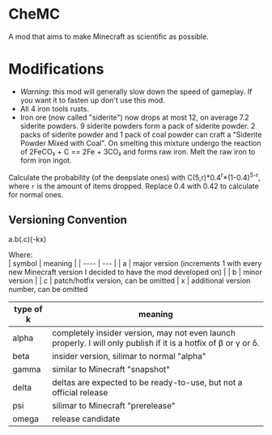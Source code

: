 # CheMC
A mod that aims to make Minecraft as scientific as possible. 

# Modifications
- *Warning*: this mod will generally slow down the speed of gameplay. If you want it to fasten up don't use this mod.
- All 4 iron tools rusts.
- Iron ore (now called "siderite") now drops at most 12, on average 7.2 siderite powders. 9 siderite powders form a pack of siderite powder. 2 packs of siderite powder and 1 pack of coal powder can craft a "Siderite Powder Mixed with Coal". On smelting this mixture undergo the reaction of 2FeCO₃ + C == 2Fe + 3CO₂ and forms raw iron. Melt the raw iron to form iron ingot.

Calculate the probability (of the deepslate ones) with C(5,r)\*0.4<sup>r</sup>\*(1-0.4)<sup>5-r</sup>, where `r` is the amount of items dropped. Replace 0.4 with 0.42 to calculate for normal ones.


## Versioning Convention
a.b(.c)(-kx)

Where:<br>
| symbol | meaning |
| ---- | --- |
| a | major version (increments 1 with every new Minecraft version I decided to have the mod developed on) |
| b | minor version |
| c | patch/hotfix version, can be omitted |
x | additional version number, can be omitted

| type of k | meaning |
| -- | -- |
alpha | completely insider version, may not even launch properly. I will only publish if it is a hotfix of β or γ or δ.
beta | insider version, silimar to normal "alpha"
gamma | similar to Minecraft "snapshot"
delta | deltas are expected to be ready-to-use, but not a official release
psi | silimar to Minecraft "prerelease"
omega | release candidate
